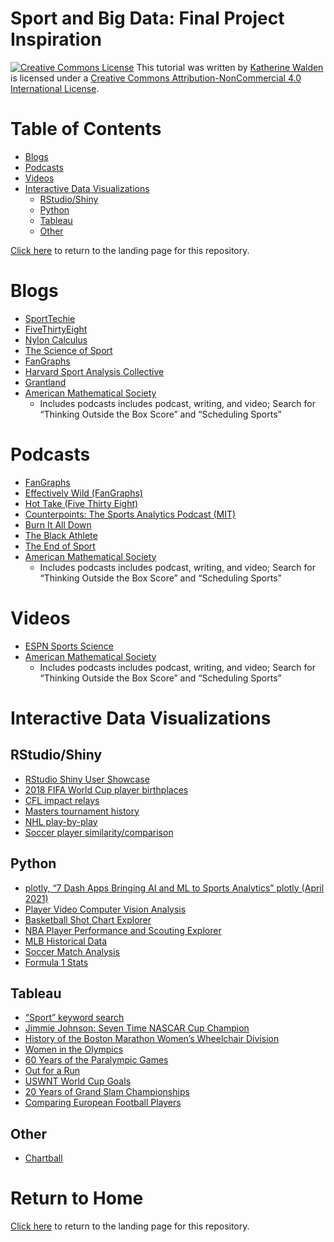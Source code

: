 # Sport and Big Data: Final Project Inspiration

<a href="http://creativecommons.org/licenses/by-nc/4.0/" rel="license"><img style="border-width: 0;" src="https://i.creativecommons.org/l/by-nc/4.0/88x31.png" alt="Creative Commons License" /></a>
This tutorial was written by <a href="https://github.com/kwaldenphd">Katherine Walden</a> is licensed under a <a href="http://creativecommons.org/licenses/by-nc/4.0/" rel="license">Creative Commons Attribution-NonCommercial 4.0 International License</a>.

# Table of Contents

- [Blogs](#blogs)
- [Podcasts](#podcasts)
- [Videos](#videos)
- [Interactive Data Visualizations](#interactive-data-visualizations)
  * [RStudio/Shiny](#rstudioshiny)
  * [Python](#python)
  * [Tableau](#tableau)
  * [Other](#other)

[Click here](https://github.com/kwaldenphd/sport-data-resources) to return to the landing page for this repository.

# Blogs
* [SportTechie](https://www.sporttechie.com/)
* [FiveThirtyEight](https://fivethirtyeight.com/sports/)
* [Nylon Calculus](https://fansided.com/nba/nylon-calculus/)
* [The Science of Sport](https://sportsscientists.com/)
* [FanGraphs](https://www.fangraphs.com/)
* [Harvard Sport Analysis Collective](http://harvardsportsanalysis.org/)
* [Grantland](https://grantland.com/)
* [American Mathematical Society](http://www.ams.org/publicoutreach/mathmoments/browsemoments?cat=all)
    * Includes podcasts includes podcast, writing, and video; Search for “Thinking Outside the Box Score” and “Scheduling Sports”

# Podcasts
* [FanGraphs](https://blogs.fangraphs.com/category/podcast/)
* [Effectively Wild (FanGraphs)](https://podcasts.apple.com/us/podcast/effectively-wild-a-fangraphs-baseball-podcast/id545919715)
* [Hot Take (Five Thirty Eight)](https://fivethirtyeight.com/tag/hot-takedown/)
* [Counterpoints: The Sports Analytics Podcast (MIT)](https://podcasts.apple.com/us/podcast/counterpoints-sports-analytics-podcast-from-mit-sloan/id1440309247)
* [Burn It All Down](https://www.burnitalldownpod.com/episodes)
* [The Black Athlete](https://podcasts.apple.com/us/podcast/the-black-athlete/id1454162935)
* [The End of Sport](https://theendofsport.podbean.com/)
* [American Mathematical Society](http://www.ams.org/publicoutreach/mathmoments/browsemoments?cat=all)
    * Includes podcasts includes podcast, writing, and video; Search for “Thinking Outside the Box Score” and “Scheduling Sports”

# Videos
* [ESPN Sports Science](https://youtube.com/playlist?list=PLn3nHXu50t5xqHW67LKFhUB_C2Y9C0IwC)
* [American Mathematical Society](http://www.ams.org/publicoutreach/mathmoments/browsemoments?cat=all)
    * Includes podcasts includes podcast, writing, and video; Search for “Thinking Outside the Box Score” and “Scheduling Sports”

# Interactive Data Visualizations

## RStudio/Shiny
* [RStudio Shiny User Showcase](https://shiny.rstudio.com/gallery/#user-showcase)
* [2018 FIFA World Cup player birthplaces](https://shiny.rstudio.com/gallery/fifa-births.html)
* [CFL impact relays](https://shiny.rstudio.com/gallery/impact-replay-cfl.html)
* [Masters tournament history](https://shiny.rstudio.com/gallery/masters.html)
* [NHL play-by-play](https://shiny.rstudio.com/gallery/nhl-play-by-play.html)
* [Soccer player similarity/comparison](https://shiny.rstudio.com/gallery/soccer-player-similarity.html)

## Python
* [plotly, “7 Dash Apps Bringing AI and ML to Sports Analytics” plotly (April 2021)](https://plotlygraphs.medium.com/7-dash-apps-bringing-ai-ml-to-sports-analytics-cb6e7c993064)
* [Player Video Computer Vision Analysis](https://dash-gallery.plotly.host/bball-video-analysis/)
* [Basketball Shot Chart Explorer](https://dash-gallery.plotly.host/bball-shot-explorer/)
* [NBA Player Performance and Scouting Explorer](https://dash-gallery.plotly.host/bball-player-explorer/)
* [MLB Historical Data](https://dash-gallery.plotly.host/dash-baseball-statistics/)
* [Soccer Match Analysis](https://dash-gallery.plotly.host/soccer-match-analytics/)
* [Formula 1 Stats](https://dash-gallery.plotly.host/formula1stats/)

## Tableau
* [“Sport” keyword search](https://public.tableau.com/en-us/search/vizzes/sport)
* [Jimmie Johnson: Seven Time NASCAR Cup Champion](https://public.tableau.com/en-us/gallery/jimmie-johnson-7-time-nascar-cup-champion)
* [History of the Boston Marathon Women’s Wheelchair Division](https://public.tableau.com/en-us/gallery/women-winners-boston-marathon-wheelchair-division)
* [Women in the Olympics](https://public.tableau.com/en-us/gallery/women-olympics)
* [60 Years of the Paralympic Games](https://public.tableau.com/en-us/gallery/60-years-paralympic-games)
* [Out for a Run](https://public.tableau.com/en-us/gallery/out-run)
* [USWNT World Cup Goals](https://public.tableau.com/en-us/gallery/uswnt-world-cup-goals)
* [20 Years of Grand Slam Championships](https://public.tableau.com/en-us/gallery/20-years-grand-slam-championships)
* [Comparing European Football Players](https://public.tableau.com/en-us/gallery/comparing-european-football-players)

## Other
* [Chartball](https://chartball.tumblr.com/) 

# Return to Home
[Click here](https://github.com/kwaldenphd/sport-data-resources) to return to the landing page for this repository.
